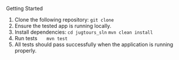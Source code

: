 Getting Started
1. Clone the following repository:
`git clone 
`
2. Ensure the tested app is running locally.
3. Install dependencies:
`cd jugtours_sln`
`mvn clean install`
4. Run tests
`   mvn test`
5. All tests should pass successfully when the application 
is running properly.